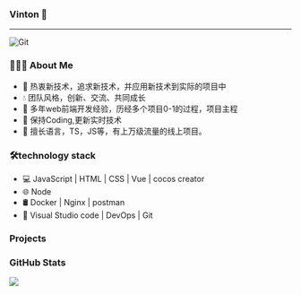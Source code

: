 ###  Vinton 👋
 ---
![Git](https://img.shields.io/badge/-Git-F05032?style=flat-square&logo=git&logoColor=white)

### 👨🏻‍💻 About Me
<ul>
<li>🍃 热衷新技术，追求新技术，并应用新技术到实际的项目中</li>
<li>💧 团队风格，创新、交流、共同成长</li>
<li>🚀 多年web前端开发经验，历经多个项目0-1的过程，项目主程</li>
<li>
🤖 保持Coding,更新实时技术
</li>
<li>
 🎯 擅长语言，TS，JS等，有上万级流量的线上项目。
</li>
</ul>

### 🛠technology stack
<ul>
<li> 💻   JavaScript | HTML | CSS | Vue | cocos creator </li>
<li> 🌐   Node </li>
<li> 🛢   Docker | Nginx | postman  </li>
<li> 🔧   Visual Studio code | DevOps | Git </li>
</ul>




### Projects

### GitHub Stats
![](https://github-readme-stats.vercel.app/api?username=vintonhuang)
